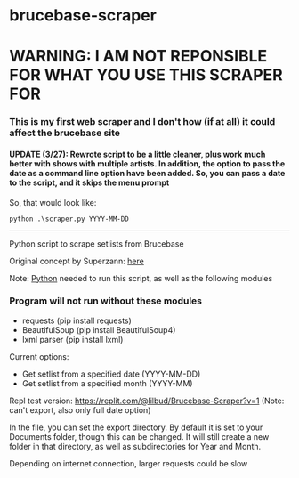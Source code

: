 # brucebase-scraper

# WARNING: I AM NOT REPONSIBLE FOR WHAT YOU USE THIS SCRAPER FOR
### This is my first web scraper and I don't how (if at all) it could affect the brucebase site

#### UPDATE (3/27): Rewrote script to be a little cleaner, plus work much better with shows with multiple artists. In addition, the option to pass the date as a command line option have been added. So, you can pass a date to the script, and it skips the menu prompt

So, that would look like:
```
python .\scraper.py YYYY-MM-DD
```
---
Python script to scrape setlists from Brucebase

Original concept by Superzann: [here](https://docs.google.com/spreadsheets/d/1ptVECBzRQs3AHBuDyJu19T0X7W04JLEv9soobJI0TU0/edit?usp=drivesdk)

Note: [Python](https://www.python.org/downloads/) needed to run this script, as well as the following modules
### Program will not run without these modules
  - requests (pip install requests)
  - BeautifulSoup (pip install BeautifulSoup4)
  - lxml parser (pip install lxml)

Current options:
  
  - Get setlist from a specified date (YYYY-MM-DD)
  - Get setlist from a specified month (YYYY-MM)
  
Repl test version: https://replit.com/@lilbud/Brucebase-Scraper?v=1
(Note: can't export, also only full date option)

In the file, you can set the export directory. By default it is set to your Documents folder, though this can be changed. It will still create a new folder in that directory, as well as subdirectories for Year and Month.

Depending on internet connection, larger requests could be slow
